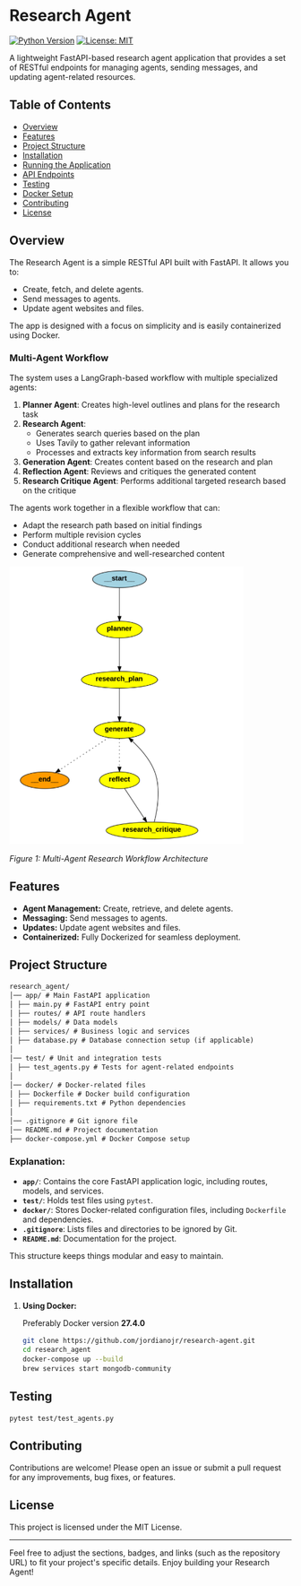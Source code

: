# Research Agent

[![Python Version](https://img.shields.io/badge/python-3.11-blue.svg)](https://www.python.org/)
[![License: MIT](https://img.shields.io/badge/License-MIT-yellow.svg)](https://opensource.org/licenses/MIT)

A lightweight FastAPI-based research agent application that provides a set of RESTful endpoints for managing agents, sending messages, and updating agent-related resources.

## Table of Contents

- [Overview](#overview)
- [Features](#features)
- [Project Structure](#project-structure)
- [Installation](#installation)
- [Running the Application](#running-the-application)
- [API Endpoints](#api-endpoints)
- [Testing](#testing)
- [Docker Setup](#docker-setup)
- [Contributing](#contributing)
- [License](#license)

## Overview

The Research Agent is a simple RESTful API built with FastAPI. It allows you to:
- Create, fetch, and delete agents.
- Send messages to agents.
- Update agent websites and files.

The app is designed with a focus on simplicity and is easily containerized using Docker.

### Multi-Agent Workflow

The system uses a LangGraph-based workflow with multiple specialized agents:

1. **Planner Agent**: Creates high-level outlines and plans for the research task
2. **Research Agent**: 
   - Generates search queries based on the plan
   - Uses Tavily to gather relevant information
   - Processes and extracts key information from search results
3. **Generation Agent**: Creates content based on the research and plan
4. **Reflection Agent**: Reviews and critiques the generated content
5. **Research Critique Agent**: Performs additional targeted research based on the critique

The agents work together in a flexible workflow that can:
- Adapt the research path based on initial findings
- Perform multiple revision cycles
- Conduct additional research when needed
- Generate comprehensive and well-researched content

![Multi-Agent Workflow](docs/images/workflow.png)

*Figure 1: Multi-Agent Research Workflow Architecture*

## Features

- **Agent Management:** Create, retrieve, and delete agents.
- **Messaging:** Send messages to agents.
- **Updates:** Update agent websites and files.
- **Containerized:** Fully Dockerized for seamless deployment.

## Project Structure

```plaintext
research_agent/
│── app/ # Main FastAPI application
│ ├── main.py # FastAPI entry point
│ ├── routes/ # API route handlers
│ ├── models/ # Data models
│ ├── services/ # Business logic and services
│ ├── database.py # Database connection setup (if applicable)
│
│── test/ # Unit and integration tests
│ ├── test_agents.py # Tests for agent-related endpoints
│
│── docker/ # Docker-related files
│ ├── Dockerfile # Docker build configuration
│ ├── requirements.txt # Python dependencies
│
│── .gitignore # Git ignore file
│── README.md # Project documentation
├── docker-compose.yml # Docker Compose setup
```

### Explanation:
- **`app/`**: Contains the core FastAPI application logic, including routes, models, and services.  
- **`test/`**: Holds test files using `pytest`.  
- **`docker/`**: Stores Docker-related configuration files, including `Dockerfile` and dependencies.  
- **`.gitignore`**: Lists files and directories to be ignored by Git.  
- **`README.md`**: Documentation for the project.  

This structure keeps things modular and easy to maintain. 
## Installation

1. **Using Docker:**

    Preferably Docker version **27.4.0**  

    ```bash
    git clone https://github.com/jordianojr/research-agent.git
    cd research_agent
    docker-compose up --build
    brew services start mongodb-community

## Testing
    
    pytest test/test_agents.py

## Contributing

Contributions are welcome! Please open an issue or submit a pull request for any improvements, bug fixes, or features.

## License

This project is licensed under the MIT License.

---

Feel free to adjust the sections, badges, and links (such as the repository URL) to fit your project's specific details. Enjoy building your Research Agent!


